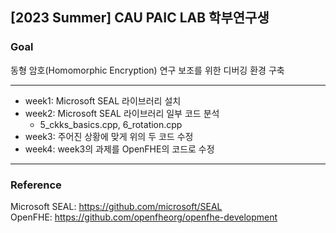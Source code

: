 ## [2023 Summer] CAU PAIC LAB 학부연구생

### Goal
동형 암호(Homomorphic Encryption) 연구 보조를 위한 디버깅 환경 구축

-----
* week1: Microsoft SEAL 라이브러리 설치
* week2: Microsoft SEAL 라이브러리 일부 코드 분석
  * 5_ckks_basics.cpp, 6_rotation.cpp
* week3: 주어진 상황에 맞게 위의 두 코드 수정
* week4: week3의 과제를 OpenFHE의 코드로 수정
-----
### Reference
Microsoft SEAL: https://github.com/microsoft/SEAL <br>
OpenFHE: https://github.com/openfheorg/openfhe-development
